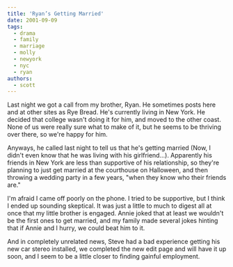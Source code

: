 ```yaml
---
title: 'Ryan’s Getting Married'
date: 2001-09-09
tags:
  - drama
  - family
  - marriage
  - molly
  - newyork
  - nyc
  - ryan
authors:
  - scott
---
```


Last night we got a call from my brother, Ryan. He sometimes posts here and at other sites as Rye Bread. He's currently living in New York. He decided that college wasn't doing it for him, and moved to the other coast. None of us were really sure what to make of it, but he seems to be thriving over there, so we're happy for him.

Anyways, he called last night to tell us that he's getting married (Now, I didn't even know that he was living with his girlfriend...). Apparently his friends in New York are less than supportive of his relationship, so they're planning to just get married at the courthouse on Halloween, and then throwing a wedding party in a few years, "when they know who their friends are."

I'm afraid I came off poorly on the phone. I tried to be supportive, but I think I ended up sounding skeptical. It was just a little to much to digest all at once that my little brother is engaged. Annie joked that at least we wouldn't be the first ones to get married, and my family made several jokes hinting that if Annie and I hurry, we could beat him to it.

And in completely unrelated news, Steve had a bad experience getting his new car stereo installed, we completed the new edit page and will have it up soon, and I seem to be a little closer to finding gainful employment.
